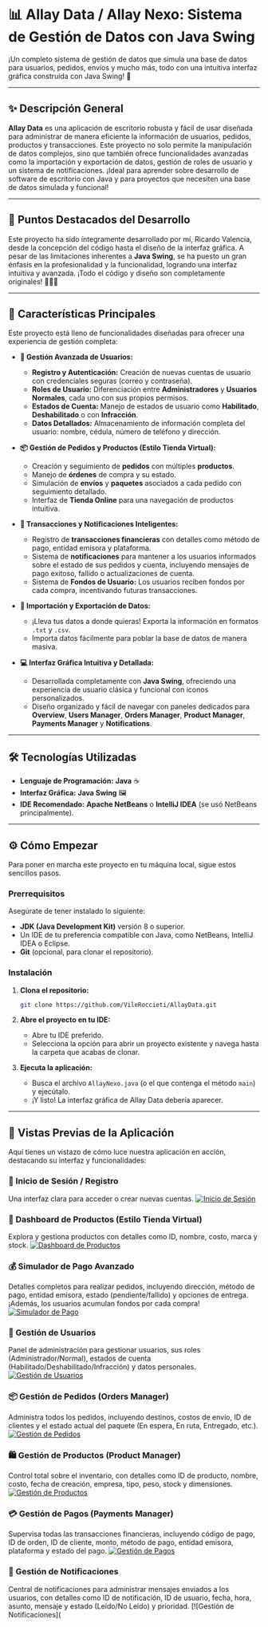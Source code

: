 # 📊 Allay Data / Allay Nexo: Sistema de Gestión de Datos con Java Swing

¡Un completo sistema de gestión de datos que simula una base de datos para usuarios, pedidos, envíos y mucho más, todo con una intuitiva interfaz gráfica construida con Java Swing! 🚀

---

## ✨ Descripción General

**Allay Data** es una aplicación de escritorio robusta y fácil de usar diseñada para administrar de manera eficiente la información de usuarios, pedidos, productos y transacciones. Este proyecto no solo permite la manipulación de datos complejos, sino que también ofrece funcionalidades avanzadas como la importación y exportación de datos, gestión de roles de usuario y un sistema de notificaciones. ¡Ideal para aprender sobre desarrollo de software de escritorio con Java y para proyectos que necesiten una base de datos simulada y funcional!

---

## 🌟 Puntos Destacados del Desarrollo

Este proyecto ha sido íntegramente desarrollado por mí, Ricardo Valencia, desde la concepción del código hasta el diseño de la interfaz gráfica. A pesar de las limitaciones inherentes a **Java Swing**, se ha puesto un gran énfasis en la profesionalidad y la funcionalidad, logrando una interfaz intuitiva y avanzada. ¡Todo el código y diseño son completamente originales\! 👨‍💻✨

---

## 🚀 Características Principales

Este proyecto está lleno de funcionalidades diseñadas para ofrecer una experiencia de gestión completa:

* **👥 Gestión Avanzada de Usuarios:**
    * **Registro y Autenticación:** Creación de nuevas cuentas de usuario con credenciales seguras (correo y contraseña).
    * **Roles de Usuario:** Diferenciación entre **Administradores** y **Usuarios Normales**, cada uno con sus propios permisos.
    * **Estados de Cuenta:** Manejo de estados de usuario como **Habilitado**, **Deshabilitado** o con **Infracción**.
    * **Datos Detallados:** Almacenamiento de información completa del usuario: nombre, cédula, número de teléfono y dirección.

* **📦 Gestión de Pedidos y Productos (Estilo Tienda Virtual):**
    * Creación y seguimiento de **pedidos** con múltiples **productos**.
    * Manejo de **órdenes** de compra y su estado.
    * Simulación de **envíos** y **paquetes** asociados a cada pedido con seguimiento detallado.
    * Interfaz de **Tienda Online** para una navegación de productos intuitiva.

* **💸 Transacciones y Notificaciones Inteligentes:**
    * Registro de **transacciones financieras** con detalles como método de pago, entidad emisora y plataforma.
    * Sistema de **notificaciones** para mantener a los usuarios informados sobre el estado de sus pedidos y cuenta, incluyendo mensajes de pago exitoso, fallido o actualizaciones de cuenta.
    * Sistema de **Fondos de Usuario:** Los usuarios reciben fondos por cada compra, incentivando futuras transacciones.

* **🔄 Importación y Exportación de Datos:**
    * ¡Lleva tus datos a donde quieras! Exporta la información en formatos `.txt` y `.csv`.
    * Importa datos fácilmente para poblar la base de datos de manera masiva.

* **💻 Interfaz Gráfica Intuitiva y Detallada:**
    * Desarrollada completamente con **Java Swing**, ofreciendo una experiencia de usuario clásica y funcional con iconos personalizados.
    * Diseño organizado y fácil de navegar con paneles dedicados para **Overview**, **Users Manager**, **Orders Manager**, **Product Manager**, **Payments Manager** y **Notifications**.

---

## 🛠️ Tecnologías Utilizadas

* **Lenguaje de Programación:** **Java** ☕
* **Interfaz Gráfica:** **Java Swing** 🖼️
* **IDE Recomendado:** **Apache NetBeans** o **IntelliJ IDEA** (se usó NetBeans principalmente).

---

## ⚙️ Cómo Empezar

Para poner en marcha este proyecto en tu máquina local, sigue estos sencillos pasos.

### Prerrequisitos

Asegúrate de tener instalado lo siguiente:

* **JDK (Java Development Kit)** versión 8 o superior.
* Un IDE de tu preferencia compatible con Java, como NetBeans, IntelliJ IDEA o Eclipse.
* **Git** (opcional, para clonar el repositorio).

### Instalación

1.  **Clona el repositorio:**
    ```sh
    git clone https://github.com/VileRoccieti/AllayData.git
    ```
2.  **Abre el proyecto en tu IDE:**
    * Abre tu IDE preferido.
    * Selecciona la opción para abrir un proyecto existente y navega hasta la carpeta que acabas de clonar.

3.  **Ejecuta la aplicación:**
    * Busca el archivo `AllayNexo.java` (o el que contenga el método `main`) y ejecútalo.
    * ¡Y listo! La interfaz gráfica de Allay Data debería aparecer.

---

## 📸 Vistas Previas de la Aplicación

Aquí tienes un vistazo de cómo luce nuestra aplicación en acción, destacando su interfaz y funcionalidades:

### 🔑 Inicio de Sesión / Registro
Una interfaz clara para acceder o crear nuevas cuentas.
[![Inicio de Sesión](https://media.discordapp.net/attachments/1052634745579765791/1424431241842921544/image.png?ex=68e3ec78&is=68e29af8&hm=7827ea9ffe0747796408cd786bb89438d7d8e75f34c97f4952b0c42fc5dc03d7&=&format=webp&quality=lossless&width=676&height=805)](https://media.discordapp.net/attachments/1052634745579765791/1424431241842921544/image.png?ex=68e3ec78&is=68e29af8&hm=7827ea9ffe0747796408cd786bb89438d7d8e75f34c97f4952b0c42fc5dc03d7&=&format=webp&quality=lossless&width=676&height=805)

### 🛒 Dashboard de Productos (Estilo Tienda Virtual)
Explora y gestiona productos con detalles como ID, nombre, costo, marca y stock.
[![Dashboard de Productos](https://media.discordapp.net/attachments/1052634745579765791/1424431242228535448/image.png?ex=68e3ec78&is=68e29af8&hm=494d732a42db93952e4c4082a862dbadd35e8e3c37734bbae7f2668f22679f07&=&format=webp&quality=lossless&width=1649&height=790)](https://media.discordapp.net/attachments/1052634745579765791/1424431242228535448/image.png?ex=68e3ec78&is=68e29af8&hm=494d732a42db93952e4c4082a862dbadd35e8e3c37734bbae7f2668f22679f07&=&format=webp&quality=lossless&width=1649&height=790)

### 💰 Simulador de Pago Avanzado
Detalles completos para realizar pedidos, incluyendo dirección, método de pago, entidad emisora, estado (pendiente/fallido) y opciones de entrega. ¡Además, los usuarios acumulan fondos por cada compra!
[![Simulador de Pago](https://media.discordapp.net/attachments/1052634745579765791/1424431242794762370/image.png?ex=68e3ec78&is=68e29af8&hm=4054a02c37a5afdfeb81a7a021609a1349177dd5affa59525ab7860c7f3ed9fc&=&format=webp&quality=lossless&width=1651&height=788)](https://media.discordapp.net/attachments/1052634745579765791/1424431242794762370/image.png?ex=68e3ec78&is=68e29af8&hm=4054a02c37a5afdfeb81a7a021609a1349177dd5affa59525ab7860c7f3ed9fc&=&format=webp&quality=lossless&width=1651&height=788)

### 👤 Gestión de Usuarios
Panel de administración para gestionar usuarios, sus roles (Administrador/Normal), estados de cuenta (Habilitado/Deshabilitado/Infracción) y datos personales.
[![Gestión de Usuarios](https://media.discordapp.net/attachments/1052634745579765791/1424431243549741247/image.png?ex=68e3ec79&is=68e29af9&hm=26b466cd3f6b3bd0ebb4a5815112ec9c70fd9006a5704c6854a7f12da9a69e18&=&format=webp&quality=lossless&width=1563&height=774)](https://media.discordapp.net/attachments/1052634745579765791/1424431243549741247/image.png?ex=68e3ec79&is=68e29af9&hm=26b466cd3f6b3bd0ebb4a5815112ec9c70fd9006a5704c6854a7f12da9a69e18&=&format=webp&quality=lossless&width=1563&height=774)

### 📦 Gestión de Pedidos (Orders Manager)
Administra todos los pedidos, incluyendo destinos, costos de envío, ID de clientes y el estado actual del paquete (En espera, En ruta, Entregado, etc.).
[![Gestión de Pedidos](https://media.discordapp.net/attachments/1052634745579765791/1424431243986210867/image.png?ex=68e3ec79&is=68e29af9&hm=5a0365b7fbcd53666cfd896526c379ef4e5d4b17d1532bc8273d82853b98c9a4&=&format=webp&quality=lossless&width=1570&height=781)](https://media.discordapp.net/attachments/1052634745579765791/1424431243986210867/image.png?ex=68e3ec79&is=68e29af9&hm=5a0365b7fbcd53666cfd896526c379ef4e5d4b17d1532bc8273d82853b98c9a4&=&format=webp&quality=lossless&width=1570&height=781)

### 🛍️ Gestión de Productos (Product Manager)
Control total sobre el inventario, con detalles como ID de producto, nombre, costo, fecha de creación, empresa, tipo, peso, stock y dimensiones.
[![Gestión de Productos](https://media.discordapp.net/attachments/1052634745579765791/1424431244682334352/image.png?ex=68e3ec79&is=68e29af9&hm=ad24173d70f6a74d46a30fcb9bb5402d3e36715fbe16e165a7f5310d06b1a2e8&=&format=webp&quality=lossless&width=1564&height=775)](https://media.discordapp.net/attachments/1052634745579765791/1424431244682334352/image.png?ex=68e3ec79&is=68e29af9&hm=ad24173d70f6a74d46a30fcb9bb5402d3e36715fbe16e165a7f5310d06b1a2e8&=&format=webp&quality=lossless&width=1564&height=775)

### 💳 Gestión de Pagos (Payments Manager)
Supervisa todas las transacciones financieras, incluyendo código de pago, ID de orden, ID de cliente, monto, método de pago, entidad emisora, plataforma y estado del pago.
[![Gestión de Pagos](https://media.discordapp.net/attachments/1052634745579765791/1424431245114216625/image.png?ex=68e3ec79&is=68e29af9&hm=82bc9705893b203de9b42fae15e0250905062927496e952c2429582edb046915&=&format=webp&quality=lossless&width=1581&height=791)](https://media.discordapp.net/attachments/1052634745579765791/1424431245114216625/image.png?ex=68e3ec79&is=68e29af9&hm=82bc9705893b203de9b42fae15e0250905062927496e952c2429582edb046915&=&format=webp&quality=lossless&width=1581&height=791)

### 🔔 Gestión de Notificaciones
Central de notificaciones para administrar mensajes enviados a los usuarios, con detalles como ID de notificación, ID de usuario, fecha, hora, asunto, mensaje y estado (Leído/No Leído) y prioridad.
[![Gestión de Notificaciones](
